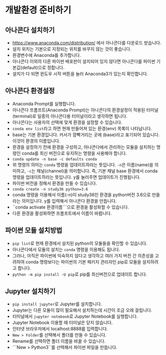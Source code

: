 # 개발환경 준비하기
## 아나콘다 설치하기
* https://www.anaconda.com/distribution/ 에서 아나콘다를 다운로드 받습니다.
* 설치 위치는 기본으로 지정되는 위치를 바꾸지 않는 것이 좋습니다.
* 환경변수에 Anaconda를 추가합니다.
* 아나콘다 이외의 다른 파이썬 배포판이 설치되어 있지 않다면 아나콘다를 파이썬 기본값(default)으로 정합니다.
* 설치가 다 되면 윈도우 시작 버튼을 눌러 Anaconda3가 있는지 확인합니다.

## 아나콘다 환경설정
* Anaconda Prompt를 실행합니다.
* 아나콘다 프롬프트(Anaconda Prompt)는 아나콘다의 환경설정이 적용된 터미널(terminal)로 일종의 아나콘다용 터미널이라고 생각하면 됩니다.
* 아나콘다는 사용자의 선택에 맞게 환경을 설정할 수 있습니다.
* ```conda env list```라고 하면 현재 만들어져 있는 환경(env) 목록이 나타납니다.
* base는 기본 환경입니다. 커서가 깜빡거리는 곳에 (base)라고 표기되어 있습니다. 이것이 환경의 이름입니다.
* 환경을 설정하기 전에 환경을 구성하고, 아나콘다에서 관리하는 모듈을 설치하는 명령인 conda를 최신 버전으로 유지하는 명령을 사용해야 합니다.
* ```conda update -n base -c defaults conda```
* 위 명령의 의미는 ```conda``` 명령을 업데이트하라는 뜻입니다. ```-n```은 이름(name)을 의미하고, ```-c```는 채널(channel)을 의미합니다. 즉, 기본 채널 base 환경에서 conda 명령을 업데이트하라는 뜻입니다. y를 눌러주면 업데이트가 진행됩니다.
* 파이썬 버전을 정해서 환경을 만들 수 있습니다.
* ```conda create -n study36 python=3.6```
* conda 명령을 이용해서 이름(-n)이 study36인 환경을 python버전 3.6으로 만들라는 의미입니다. y를 입력해서 아나콘다 환경을 만듭니다.
* ``conda activate 환경이름```으로 환경을 활성화할 수 있습니다.
* 다른 환경을 활성화하면 프롬프트에서 이름이 바뀝니다.

## 파이썬 모듈 설치방법
* ```pip list```로 현재 환경에서 설치된 python의 모듈들을 확인할 수 있습니다.
* 아나콘다에서 모듈의 설치는 ```conda``` 명령을 이용해도 됩니다.
* 그러나, 아직은 파이썬에 익숙하지 않다고 생각하고 여러 가지 버전 간 의존성을 고려하여 conda 명령보다는 파이썬의 기본 패키지 관리자인 pip로 모듈을 설치하려고 합니다.
* ```python -m pip install -U pip```로 pip를 최신버전으로 업데이트 합니다.

## Jupyter 설치하기
* ```pip install jupyter```로 Jupyter를 설치합니다.
* Jupyter는 다른 모듈이 많이 필요해서 설치하는데 시간이 조금 오래 걸립니다.
* 터미널에서 ```jupyter notebook```로 Jupyter Notebook를 실행합니다.
* Jupyter Notebook 이용할 때 터미널은 닫지 않습니다.
* 인터넷 브라우저에서 localhost:8888를 입력합니다.
* ```New > Folder```를 선택해서 폴더를 만들 수 있습니다.
* Rename를 선택하면 폴더 이름을 바꿀 수 있습니다.
* ```New > Python3``를 선택해서 파이썬 파일을 만듭니다.
 


  

